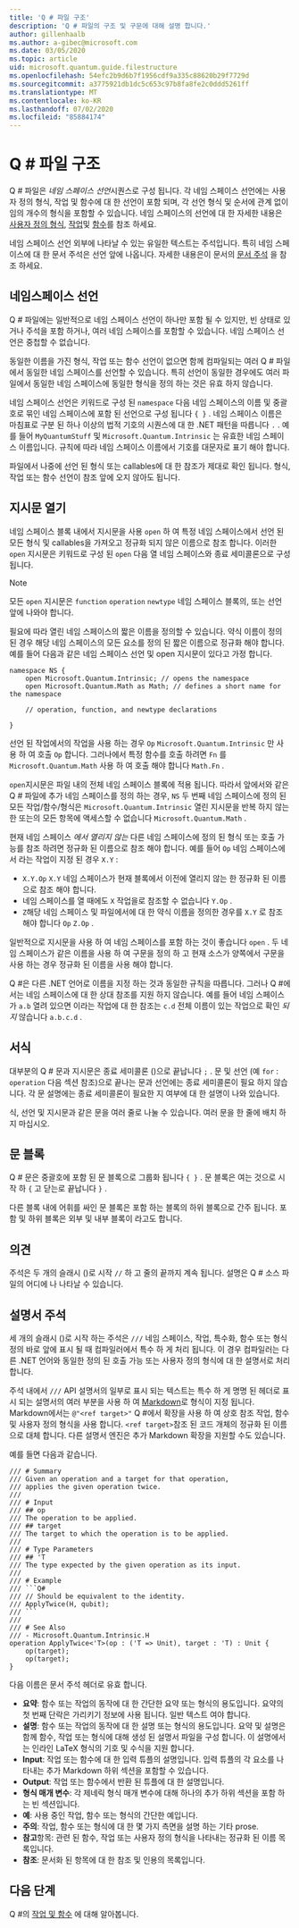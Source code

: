 ```yaml
---
title: 'Q # 파일 구조'
description: 'Q # 파일의 구조 및 구문에 대해 설명 합니다.'
author: gillenhaalb
ms.author: a-gibec@microsoft.com
ms.date: 03/05/2020
ms.topic: article
uid: microsoft.quantum.guide.filestructure
ms.openlocfilehash: 54efc2b9d6b7f1956cdf9a335c88620b29f7729d
ms.sourcegitcommit: a3775921db1dc5c653c97b8fa8fe2c0ddd5261ff
ms.translationtype: MT
ms.contentlocale: ko-KR
ms.lasthandoff: 07/02/2020
ms.locfileid: "85884174"
---
```

# <a name="q-file-structure"></a>Q # 파일 구조

Q # 파일은 *네임 스페이스 선언*시퀀스로 구성 됩니다.
각 네임 스페이스 선언에는 사용자 정의 형식, 작업 및 함수에 대 한 선언이 포함 되며, 각 선언 형식 및 순서에 관계 없이 임의 개수의 형식을 포함할 수 있습니다.
네임 스페이스의 선언에 대 한 자세한 내용은 [사용자 정의 형식](xref:microsoft.quantum.guide.types#user-defined-types), [작업](xref:microsoft.quantum.guide.operationsfunctions#defining-new-operations)및 [함수](xref:microsoft.quantum.guide.operationsfunctions#defining-new-functions)를 참조 하세요.

네임 스페이스 선언 외부에 나타날 수 있는 유일한 텍스트는 주석입니다.
특히 네임 스페이스에 대 한 문서 주석은 선언 앞에 나옵니다. 자세한 내용은이 문서의 [문서 주석](#documentation-comments) 을 참조 하세요. 

## <a name="namespace-declarations"></a>네임스페이스 선언

Q # 파일에는 일반적으로 네임 스페이스 선언이 하나만 포함 될 수 있지만, 빈 상태로 있거나 주석을 포함 하거나, 여러 네임 스페이스를 포함할 수 있습니다.
네임 스페이스 선언은 중첩할 수 없습니다.

동일한 이름을 가진 형식, 작업 또는 함수 선언이 없으면 함께 컴파일되는 여러 Q # 파일에서 동일한 네임 스페이스를 선언할 수 있습니다.
특히 선언이 동일한 경우에도 여러 파일에서 동일한 네임 스페이스에 동일한 형식을 정의 하는 것은 유효 하지 않습니다.

네임 스페이스 선언은 키워드로 구성 된 `namespace` 다음 네임 스페이스의 이름 및 중괄호로 묶인 네임 스페이스에 포함 된 선언으로 구성 됩니다 `{ }` .
네임 스페이스 이름은 마침표로 구분 된 하나 이상의 법적 기호의 시퀀스에 대 한 .NET 패턴을 따릅니다 `.` .
예를 들어 `MyQuantumStuff` 및 `Microsoft.Quantum.Intrinsic` 는 유효한 네임 스페이스 이름입니다.
규칙에 따라 네임 스페이스 이름에서 기호를 대문자로 표기 해야 합니다.

파일에서 나중에 선언 된 형식 또는 callables에 대 한 참조가 제대로 확인 됩니다. 형식, 작업 또는 함수 선언이 참조 앞에 오지 않아도 됩니다.

## <a name="open-directives"></a>지시문 열기

네임 스페이스 블록 내에서 지시문을 사용 `open` 하 여 특정 네임 스페이스에서 선언 된 모든 형식 및 callables을 가져오고 정규화 되지 않은 이름으로 참조 합니다.
이러한 `open` 지시문은 키워드로 구성 된 `open` 다음 열 네임 스페이스와 종료 세미콜론으로 구성 됩니다.

> [!NOTE] 
> 모든 `open` 지시문은 `function` `operation` `newtype` 네임 스페이스 블록의, 또는 선언 앞에 나와야 합니다.

필요에 따라 열린 네임 스페이스의 짧은 이름을 정의할 수 있습니다. 약식 이름이 정의 된 경우 해당 네임 스페이스의 모든 요소를 정의 된 짧은 이름으로 정규화 해야 합니다. 예를 들어 다음과 같은 네임 스페이스 선언 및 open 지시문이 있다고 가정 합니다.

```qsharp
namespace NS {
    open Microsoft.Quantum.Intrinsic; // opens the namespace
    open Microsoft.Quantum.Math as Math; // defines a short name for the namespace

    // operation, function, and newtype declarations

}
```

선언 된 작업에서의 작업을 사용 하는 경우 `Op` `Microsoft.Quantum.Intrinsic` 만 사용 하 여 호출 `Op` 합니다.
그러나에서 특정 함수를 호출 하려면 `Fn` 를 `Microsoft.Quantum.Math` 사용 하 여 호출 해야 합니다 `Math.Fn` .

`open`지시문은 파일 내의 전체 네임 스페이스 블록에 적용 됩니다.
따라서 앞에서와 같은 Q # 파일에 추가 네임 스페이스를 정의 하는 경우, `NS` 두 번째 네임 스페이스에 정의 된 모든 작업/함수/형식은 `Microsoft.Quantum.Intrinsic` 열린 지시문을 반복 하지 않는 한 또는의 모든 항목에 액세스할 수 없습니다 `Microsoft.Quantum.Math` . 

현재 네임 스페이스 *에서 열리지 않는* 다른 네임 스페이스에 정의 된 형식 또는 호출 가능를 참조 하려면 정규화 된 이름으로 참조 해야 합니다.
예를 들어 `Op` 네임 스페이스에서 라는 작업이 지정 된 경우 `X.Y` :

* `X.Y.Op` `X.Y` 네임 스페이스가 현재 블록에서 이전에 열리지 않는 한 정규화 된 이름으로 참조 해야 합니다. 
* 네임 스페이스를 열 때에도 `X` 작업을로 참조할 수 없습니다 `Y.Op` .
* `Z`해당 네임 스페이스 및 파일에서에 대 한 약식 이름을 정의한 경우를 `X.Y` 로 참조 해야 합니다 `Op` `Z.Op` . 

일반적으로 지시문을 사용 하 여 네임 스페이스를 포함 하는 것이 좋습니다 `open` .
두 네임 스페이스가 같은 이름을 사용 하 여 구문을 정의 하 고 현재 소스가 양쪽에서 구문을 사용 하는 경우 정규화 된 이름을 사용 해야 합니다.

Q #은 다른 .NET 언어로 이름을 지정 하는 것과 동일한 규칙을 따릅니다.
그러나 Q #에서는 네임 스페이스에 대 한 상대 참조를 지원 하지 않습니다.
예를 들어 네임 스페이스가 `a.b` 열려 있으면 이라는 작업에 대 한 참조는 `c.d` 전체 이름이 있는 작업으로 확인 *되지* 않습니다 `a.b.c.d` .

## <a name="formatting"></a>서식

대부분의 Q # 문과 지시문은 종료 세미콜론 ()으로 끝납니다 `;` .
문 및 선언 (예 `for` : `operation` 다음 섹션 참조)으로 끝나는 문과 선언에는 종료 세미콜론이 필요 하지 않습니다.
각 문 설명에는 종료 세미콜론이 필요한 지 여부에 대 한 설명이 나와 있습니다.

식, 선언 및 지시문과 같은 문을 여러 줄로 나눌 수 있습니다.
여러 문을 한 줄에 배치 하지 마십시오.

## <a name="statement-blocks"></a>문 블록

Q # 문은 중괄호에 포함 된 문 블록으로 그룹화 됩니다 `{ }` . 문 블록은 여는 것으로 시작 하 `{` 고 닫는로 끝납니다 `}` .

다른 블록 내에 어휘를 싸인 문 블록은 포함 하는 블록의 하위 블록으로 간주 됩니다. 포함 및 하위 블록은 외부 및 내부 블록이 라고도 합니다.

## <a name="comments"></a>의견

주석은 두 개의 슬래시 ()로 시작 `//` 하 고 줄의 끝까지 계속 됩니다.
설명은 Q # 소스 파일의 어디에 나 나타날 수 있습니다.

## <a name="documentation-comments"></a>설명서 주석

세 개의 슬래시 ()로 시작 하는 주석은 `///` 네임 스페이스, 작업, 특수화, 함수 또는 형식 정의 바로 앞에 표시 될 때 컴파일러에서 특수 하 게 처리 됩니다.
이 경우 컴파일러는 다른 .NET 언어와 동일한 정의 된 호출 가능 또는 사용자 정의 형식에 대 한 설명서로 처리 합니다.

주석 내에서 `///` API 설명서의 일부로 표시 되는 텍스트는 특수 하 게 명명 된 헤더로 표시 되는 설명서의 여러 부분을 사용 하 여 [Markdown](https://daringfireball.net/projects/markdown/syntax)로 형식이 지정 됩니다.
Markdown에서는 `@"<ref target>"` Q #에서 확장을 사용 하 여 상호 참조 작업, 함수 및 사용자 정의 형식을 사용 합니다. `<ref target>`참조 된 코드 개체의 정규화 된 이름으로 대체 합니다.
다른 설명서 엔진은 추가 Markdown 확장을 지원할 수도 있습니다.

예를 들면 다음과 같습니다.

```qsharp
/// # Summary
/// Given an operation and a target for that operation,
/// applies the given operation twice.
///
/// # Input
/// ## op
/// The operation to be applied.
/// ## target
/// The target to which the operation is to be applied.
///
/// # Type Parameters
/// ## 'T
/// The type expected by the given operation as its input.
///
/// # Example
/// ```Q#
/// // Should be equivalent to the identity.
/// ApplyTwice(H, qubit);
/// ```
///
/// # See Also
/// - Microsoft.Quantum.Intrinsic.H
operation ApplyTwice<'T>(op : ('T => Unit), target : 'T) : Unit {
    op(target);
    op(target);
}
```

다음 이름은 문서 주석 헤더로 유효 합니다.

- **요약**: 함수 또는 작업의 동작에 대 한 간단한 요약 또는 형식의 용도입니다. 요약의 첫 번째 단락은 가리키기 정보에 사용 됩니다. 일반 텍스트 여야 합니다.
- **설명**: 함수 또는 작업의 동작에 대 한 설명 또는 형식의 용도입니다. 요약 및 설명은 함께 함수, 작업 또는 형식에 대해 생성 된 설명서 파일을 구성 합니다.
  이 설명에서는 인라인 LaTeX 형식의 기호 및 수식을 지원 합니다.
- **Input**: 작업 또는 함수에 대 한 입력 튜플의 설명입니다.
  입력 튜플의 각 요소를 나타내는 추가 Markdown 하위 섹션을 포함할 수 있습니다.
- **Output**: 작업 또는 함수에서 반환 된 튜플에 대 한 설명입니다.
- **형식 매개 변수**: 각 제네릭 형식 매개 변수에 대해 하나의 추가 하위 섹션을 포함 하는 빈 섹션입니다.
- **예**: 사용 중인 작업, 함수 또는 형식의 간단한 예입니다.
- **주의**: 작업, 함수 또는 형식에 대 한 몇 가지 측면을 설명 하는 기타 prose.
- **참고**항목: 관련 된 함수, 작업 또는 사용자 정의 형식을 나타내는 정규화 된 이름 목록입니다.
- **참조**: 문서화 된 항목에 대 한 참조 및 인용의 목록입니다.

## <a name="next-steps"></a>다음 단계

Q #의 [작업 및 함수](xref:microsoft.quantum.guide.operationsfunctions) 에 대해 알아봅니다.